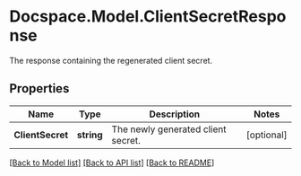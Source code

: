 # Docspace.Model.ClientSecretResponse
The response containing the regenerated client secret.

## Properties

Name | Type | Description | Notes
------------ | ------------- | ------------- | -------------
**ClientSecret** | **string** | The newly generated client secret. | [optional] 

[[Back to Model list]](../README.md#documentation-for-models) [[Back to API list]](../README.md#documentation-for-api-endpoints) [[Back to README]](../README.md)


